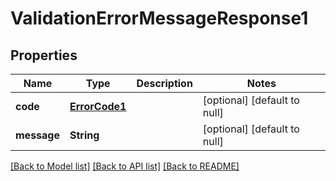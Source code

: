 # ValidationErrorMessageResponse1
## Properties

| Name | Type | Description | Notes |
|------------ | ------------- | ------------- | -------------|
| **code** | [**ErrorCode1**](ErrorCode1.md) |  | [optional] [default to null] |
| **message** | **String** |  | [optional] [default to null] |

[[Back to Model list]](../README.md#documentation-for-models) [[Back to API list]](../README.md#documentation-for-api-endpoints) [[Back to README]](../README.md)

